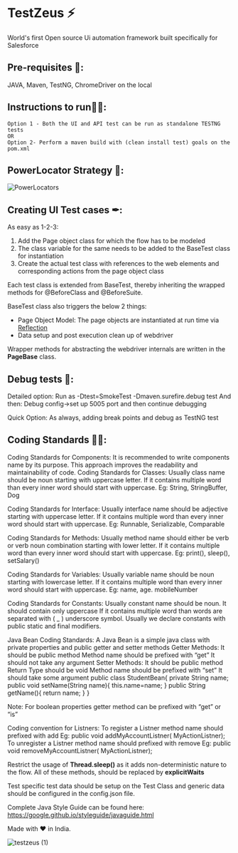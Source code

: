 # TestZeus ⚡
World's first Open source Ui automation framework built specifically for Salesforce



## Pre-requisites 🔗:
  JAVA, Maven, TestNG, ChromeDriver on the local
  
 ## Instructions to run🏃‍♂️:
    Option 1 - Both the UI and API test can be run as standalone TESTNG tests
    OR
    Option 2- Perform a maven build with (clean install test) goals on the pom.xml
   
 ## PowerLocator Strategy 🤖:   
![PowerLocators](https://user-images.githubusercontent.com/7482112/135152007-1a950dd6-2368-4138-a527-f40d698ce7b5.jpg)


  

## Creating UI Test cases ✒:
As easy as 1-2-3:
 1. Add the Page object class for which the flow has to be modeled
 2. The class variable for the same needs to be added to the BaseTest class for instantiation
 3. Create the actual test class with references to the web elements and corresponding actions from the page object class 


Each test class is extended from BaseTest, thereby inheriting the wrapped methods for @BeforeClass and @BeforeSuite.

BaseTest class also triggers the below 2 things:

 - Page Object Model: The page objects are instantiated at run time via [Reflection]([https://www.oracle.com/technical-resources/articles/java/javareflection.html](https://www.oracle.com/technical-resources/articles/java/javareflection.html))
 - Data setup and post execution clean up of webdriver

Wrapper methods for abstracting the webdriver internals are written in the **PageBase** class.

  
## Debug tests 🐜:
  Detailed option: Run as -Dtest=SmokeTest -Dmaven.surefire.debug test
  And then: 
  Debug config->set up 5005 port and then continue debugging

Quick Option: As always, adding break points and debug as TestNG test

## Coding Standards 👨‍💻:
Coding Standards for Components: It is recommended to write components name by its purpose. This approach improves the readability and maintainability of code.
Coding Standards for Classes: Usually class name should be noun starting with uppercase letter. If it contains multiple word than every inner word should start with uppercase.
Eg: String, StringBuffer, Dog

Coding Standards for Interface: Usually interface name should be adjective starting with uppercase letter. If it contains multiple word than every inner word should start with uppercase.
Eg: Runnable, Serializable, Comparable

Coding Standards for Methods: Usually method name should either be verb or verb noun combination starting with lower letter. If it contains multiple word than every inner word should start with uppercase.
Eg: print(), sleep(), setSalary()

Coding Standards for Variables: Usually variable name should be noun starting with lowercase letter. If it contains multiple word than every inner word should start with uppercase.
Eg: name, age. mobileNumber

Coding Standards for Constants: Usually constant name should be noun. It should contain only uppercase If it contains multiple word than words are separated with ( _ ) underscore symbol. Usually we declare constants with public static and final modifiers.

Java Bean Coding Standards: A Java Bean is a simple java class with private properties and public getter and setter methods
Getter Methods:
It should be public method
Method name should be prefixed with “get”
It should not take any argument
Setter Methods:
It should be public method
Return Type should be void
Method name should be prefixed with “set”
It should take some argument
public class StudentBean{
private String name;
public void setName(String name){
this.name=name;
}
public String getName(){
return name;
}
}

Note: For boolean properties getter method can be prefixed with “get” or “is”

Coding convention for Listners:
To register a Listner method name should prefixed with add
Eg: public void addMyAccountListner( MyActionListner);
To unregister a Listner method name should prefixed with remove
Eg: public void removeMyAccountListner( MyActionListner);

Restrict the usage of **Thread.sleep()** as it adds non-deterministic nature to the flow. All of these methods, should be replaced by **explicitWaits**

Test specific test data should be setup on the Test Class and generic data should be configured in the config.json file.

Complete Java Style Guide can be found here: https://google.github.io/styleguide/javaguide.html

Made with ♥ in India.

![testzeus (1)](https://user-images.githubusercontent.com/7482112/135205529-420c503f-ad4e-4a42-81b8-5604a7514add.jpg)

